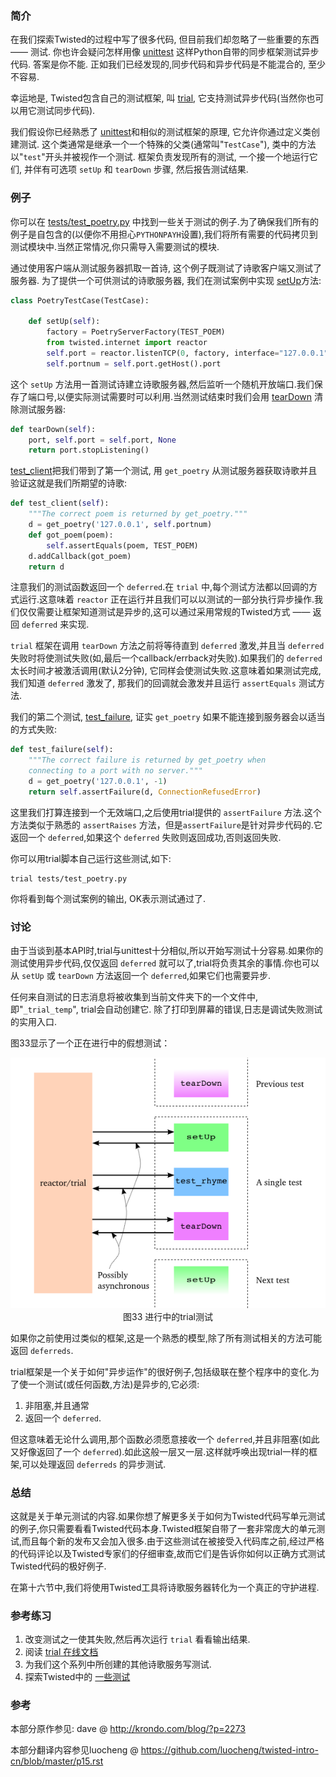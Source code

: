 ### 简介

在我们探索Twisted的过程中写了很多代码, 但目前我们却忽略了一些重要的东西 —— 测试. 你也许会疑问怎样用像 [unittest](http://docs.python.org/library/unittest.html#module-unittest) 这样Python自带的同步框架测试异步代码. 答案是你不能. 正如我们已经发现的,同步代码和异步代码是不能混合的, 至少不容易.

幸运地是, Twisted包含自己的测试框架, 叫 [trial](http://twistedmatrix.com/documents/current/core/howto/testing.html), 它支持测试异步代码(当然你也可以用它测试同步代码).

我们假设你已经熟悉了 [unittest](http://docs.python.org/library/unittest.html#module-unittest)和相似的测试框架的原理, 它允许你通过定义类创建测试. 这个类通常是继承一个一个特殊的父类(通常叫"`TestCase`"), 类中的方法以"`test`"开头并被视作一个测试. 框架负责发现所有的测试, 一个接一个地运行它们, 并伴有可选项 `setUp` 和 `tearDown` 步骤, 然后报告测试结果.

### 例子

你可以在 [tests/test_poetry.py](https://github.com/jdavisp3/twisted-intro/blob/master/tests/test_poetry.py#L1) 中找到一些关于测试的例子.为了确保我们所有的例子是自包含的(以便你不用担心`PYTHONPAYH`设置),我们将所有需要的代码拷贝到测试模块中.当然正常情况,你只需导入需要测试的模块.

通过使用客户端从测试服务器抓取一首诗, 这个例子既测试了诗歌客户端又测试了服务器. 为了提供一个可供测试的诗歌服务器, 我们在测试案例中实现 [setUp](https://github.com/jdavisp3/twisted-intro/blob/master/tests/test_poetry.py#L70)方法:
```python
class PoetryTestCase(TestCase):

    def setUp(self):
        factory = PoetryServerFactory(TEST_POEM)
        from twisted.internet import reactor
        self.port = reactor.listenTCP(0, factory, interface="127.0.0.1")
        self.portnum = self.port.getHost().port
```
这个 `setUp` 方法用一首测试诗建立诗歌服务器,然后监听一个随机开放端口.我们保存了端口号,以便实际测试需要时可以利用.当然测试结束时我们会用 [tearDown](https://github.com/jdavisp3/twisted-intro/blob/master/tests/test_poetry.py#L76) 清除测试服务器:
```python
def tearDown(self):
    port, self.port = self.port, None
    return port.stopListening()
```
[test_client](https://github.com/jdavisp3/twisted-intro/blob/master/tests/test_poetry.py#L80)把我们带到了第一个测试, 用 `get_poetry` 从测试服务器获取诗歌并且验证这就是我们所期望的诗歌:
```python
def test_client(self):
    """The correct poem is returned by get_poetry."""
    d = get_poetry('127.0.0.1', self.portnum)
    def got_poem(poem):
        self.assertEquals(poem, TEST_POEM)
    d.addCallback(got_poem)
    return d
```
注意我们的测试函数返回一个 `deferred`.在 `trial` 中,每个测试方法都以回调的方式运行.这意味着 `reactor` 正在运行并且我们可以以测试的一部分执行异步操作.我们仅仅需要让框架知道测试是异步的,这可以通过采用常规的Twisted方式 —— 返回 `deferred` 来实现.

`trial` 框架在调用 `tearDown` 方法之前将等待直到 `deferred` 激发,并且当 `deferred` 失败时将使测试失败(如,最后一个callback/errback对失败).如果我们的 `deferred` 太长时间才被激活调用(默认2分钟), 它同样会使测试失败.这意味着如果测试完成,我们知道 `deferred` 激发了, 那我们的回调就会激发并且运行 `assertEquals` 测试方法.

我们的第二个测试, [test_failure](https://github.com/jdavisp3/twisted-intro/blob/master/tests/test_poetry.py#L91), 证实 `get_poetry` 如果不能连接到服务器会以适当的方式失败:
```python
def test_failure(self):
    """The correct failure is returned by get_poetry when
    connecting to a port with no server."""
    d = get_poetry('127.0.0.1', -1)
    return self.assertFailure(d, ConnectionRefusedError)
```
这里我们打算连接到一个无效端口,之后使用trial提供的 `assertFailure` 方法.这个方法类似于熟悉的 `assertRaises` 方法，但是`assertFailure`是针对异步代码的.它返回一个 `deferred`,如果这个 `deferred` 失败则返回成功,否则返回失败.

你可以用trial脚本自己运行这些测试,如下:
```
trial tests/test_poetry.py
```
你将看到每个测试案例的输出, OK表示测试通过了.

### 讨论

由于当谈到基本API时,trial与unittest十分相似,所以开始写测试十分容易.如果你的测试使用异步代码,仅仅返回 `deferred` 就可以了,trial将负责其余的事情.你也可以从 `setUp` 或 `tearDown` 方法返回一个 `deferred`,如果它们也需要异步.

任何来自测试的日志消息将被收集到当前文件夹下的一个文件中,即"`_trial_temp`", trial会自动创建它. 除了打印到屏幕的错误,日志是调试失败测试的实用入口.

图33显示了一个正在进行中的假想测试：

<div style="text-align: center"><img src="_static/p15_test-1.png" title="进行中的trial测试" alt="进行中的trial测试" /></div>
<div style="text-align: center">图33 进行中的trial测试</div>

如果你之前使用过类似的框架,这是一个熟悉的模型,除了所有测试相关的方法可能返回 `deferreds`.

trial框架是一个关于如何"异步运作"的很好例子,包括级联在整个程序中的变化.为了使一个测试(或任何函数,方法)是异步的,它必须:

1. 非阻塞,并且通常
2. 返回一个 `deferred`.

但这意味着无论什么调用,那个函数必须愿意接收一个 `deferred`,并且非阻塞(如此又好像返回了一个 `deferred`).如此这般一层又一层.这样就呼唤出现trial一样的框架,可以处理返回 `deferreds` 的异步测试.

### 总结

这就是关于单元测试的内容.如果你想了解更多关于如何为Twisted代码写单元测试的例子,你只需要看看Twisted代码本身.Twisted框架自带了一套非常庞大的单元测试,而且每个新的发布又会加入很多.由于这些测试在被接受入代码库之前,经过严格的代码评论以及Twisted专家们的仔细审查,故而它们是告诉你如何以正确方式测试Twisted代码的极好例子.

在第十六节中,我们将使用Twisted工具将诗歌服务器转化为一个真正的守护进程.

### 参考练习

1. 改变测试之一使其失败,然后再次运行 `trial` 看看输出结果.
2. 阅读 [trial 在线文档](http://twistedmatrix.com/documents/current/core/howto/testing.html)
3. 为我们这个系列中所创建的其他诗歌服务写测试.
4. 探索Twisted中的 [一些测试](http://twistedmatrix.com/trac/browser/trunk/twisted/test)

### 参考

本部分原作参见: dave @ <http://krondo.com/blog/?p=2273>

本部分翻译内容参见luocheng @ <https://github.com/luocheng/twisted-intro-cn/blob/master/p15.rst>
